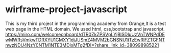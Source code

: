 # wirframe-project-javascript
This is my third project in the programming academy from Orange,It is a test web page in the HTML domain. We used html, css,bootstrap and javascript.
<https://miro.com/welcomeonboard/dTR0ZkZPSVpLYjBISDluUzVnTWNPdDEwMWRsVmkwTDRXYU1GMXY1djJUSmZ4MVM2bGNSNU1tTzEwRlFZTGFNTnwzNDU4NzY0NTM1NTE3MDIxMTg2fDI=?share_link_id=380998985221>

